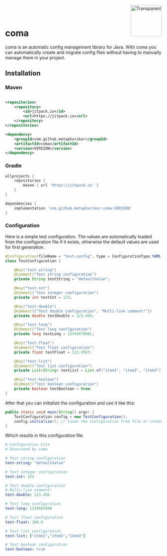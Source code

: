 <img src="https://github.com/user-attachments/assets/eea2b422-1ea0-44ac-b1b6-22070de6f363" alt="Transparent" width="100" height="100" align="right" />
<br><br>

# coma

coma is an automatic config management library for Java.
With coma you can automatically create and migrate config files without having to manually manage them in your project.

## Installation

### Maven

```xml

<repositories>
    <repository>
        <id>jitpack.io</id>
        <url>https://jitpack.io</url>
    </repository>
</repositories>

<dependency>
    <groupId>com.github.metaphoriker</groupId>
    <artifactId>coma</artifactId>
    <version>VERSION</version>
</dependency>
```

### Gradle

```groovy
allprojects {
    repositories {
        maven { url 'https://jitpack.io' }
    }
}

dependencies {
    implementation 'com.github.metaphoriker:coma:VERSION'
}
```

### Configuration

Here is a simple test configuration. The values are automatically loaded from the configuration file if it exists,
otherwise the default values are used for first generation.

```java
@Configuration(fileName = "test-config", type = ConfigurationType.YAML)
class TestConfiguration {

    @Key("test-string")
    @Comment("Test string configuration")
    private String testString = "defaultValue";

    @Key("test-int")
    @Comment("Test integer configuration")
    private int testInt = 123;

    @Key("test-double")
    @Comment({"Test double configuration", "Multi-line comment!"})
    private double testDouble = 123.456;

    @Key("test-long")
    @Comment("Test long configuration")
    private long testLong = 1234567890L;

    @Key("test-float")
    @Comment("Test float configuration")
    private float testFloat = 123.456f;

    @Key("test-list")
    @Comment("Test list configuration")
    private List<String> testList = List.of("item1", "item2", "item3");

    @Key("test-boolean")
    @Comment("Test boolean configuration")
    private boolean testBoolean = true;
}
```

After that you can initialize the configuration and use it like this:

```java
public static void main(String[] args) {
    TestConfiguration config = new TestConfiguration();
    config.initialize(); // loads the configuration from file or creates a new one
}
```

Which results in this configuration file:

```yaml
# Configuration File
# Generated by coma

# Test string configuration
test-string: "defaultValue"

# Test integer configuration
test-int: 123

# Test double configuration
# Multi-line comment!
test-double: 123.456

# Test long configuration
test-long: 1234567890

# Test float configuration
test-float: 100.0

# Test list configuration
test-list: ["item1","item2","item3"]

# Test boolean configuration
test-boolean: true
```
